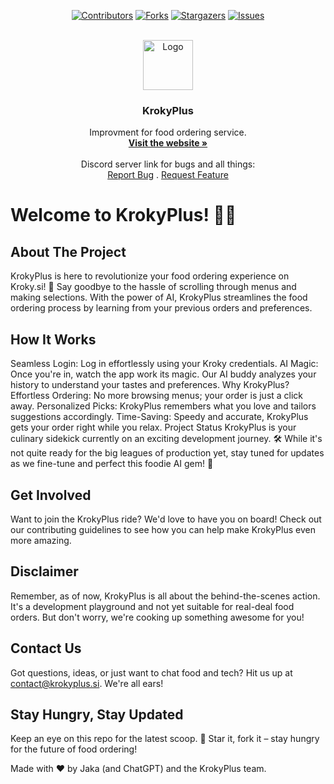 <a name="readme-top"></a>
<div align="center">
  
[![Contributors][contributors-shield]][contributors-url]
[![Forks][forks-shield]][forks-url]
[![Stargazers][stars-shield]][stars-url]
[![Issues][issues-shield]][issues-url]
  
</div>



<br/>
<div align="center">
  <a href="https://krokyplus.si">
    <img src="https://jakecernet.github.io/KrokyPlus/files/favicon.ico" alt="Logo" width="80" height="80">
  </a>

<h3 align="center">KrokyPlus</h3>
  <p align="center">
    Improvment for food ordering service.
    <br />
    <a href="https://jakecernet.github.io/KrokyPlus/" target="_blank"><strong>Visit the website »</strong></a>
    <br />
    <br />
    Discord server link for bugs and all things:
    <br />
    <a href="https://discord.gg/jGHReVrecJ">Report Bug</a>
     .
    <a href="https://discord.gg/jGHReVrecJ">Request Feature</a>
  </p>
</div>



<!-- ABOUT THE PROJECT -->
# Welcome to KrokyPlus! 🍔🤖
## About The Project

KrokyPlus is here to revolutionize your food ordering experience on Kroky.si! 🚀 Say goodbye to the hassle of scrolling through menus and making selections. With the power of AI, KrokyPlus streamlines the food ordering process by learning from your previous orders and preferences.

## How It Works
Seamless Login: Log in effortlessly using your Kroky credentials.
AI Magic: Once you're in, watch the app work its magic. Our AI buddy analyzes your history to understand your tastes and preferences.
Why KrokyPlus?
Effortless Ordering: No more browsing menus; your order is just a click away.
Personalized Picks: KrokyPlus remembers what you love and tailors suggestions accordingly.
Time-Saving: Speedy and accurate, KrokyPlus gets your order right while you relax.
Project Status
KrokyPlus is your culinary sidekick currently on an exciting development journey. 🛠️ While it's not quite ready for the big leagues of production yet, stay tuned for updates as we fine-tune and perfect this foodie AI gem! 💎

## Get Involved
Want to join the KrokyPlus ride? We'd love to have you on board! Check out our contributing guidelines to see how you can help make KrokyPlus even more amazing.

## Disclaimer
Remember, as of now, KrokyPlus is all about the behind-the-scenes action. It's a development playground and not yet suitable for real-deal food orders. But don't worry, we're cooking up something awesome for you!

## Contact Us
Got questions, ideas, or just want to chat food and tech? Hit us up at <contact@krokyplus.si>. We're all ears!

## Stay Hungry, Stay Updated
Keep an eye on this repo for the latest scoop. 🍦 Star it, fork it – stay hungry for the future of food ordering!

Made with ❤️ by Jaka (and ChatGPT) and the KrokyPlus team.

<!-- MARKDOWN LINKS & IMAGES -->
<!-- https://www.markdownguide.org/basic-syntax/#reference-style-links -->
[contributors-shield]: https://img.shields.io/github/contributors/jakecernet/KrokyPlus.svg?style=for-the-badge
[contributors-url]: https://github.com/jakecernet/KrokyPlus/graphs/contributors
[forks-shield]: https://img.shields.io/github/forks/jakecernet/KrokyPlus.svg?style=for-the-badge
[forks-url]: https://github.com/jakecernet/KrokyPlus/network/members
[stars-shield]: https://img.shields.io/github/stars/jakecernet/KrokyPlus.svg?style=for-the-badge
[stars-url]: https://github.com/jakecernet/KrokyPlus/stargazers
[issues-shield]: https://img.shields.io/github/issues/jakecernet/KrokyPlus.svg?style=for-the-badge
[issues-url]: https://github.com/jakecernet/KrokyPlus/issues
[HTML5]: 	https://img.shields.io/badge/HTML5-E34F26?style=for-the-badge&logo=html5&logoColor=white
[Next-url]: https://en.wikipedia.org/wiki/HTML5
[JavaScript]: https://img.shields.io/badge/JavaScript-F7DF1E?style=for-the-badge&logo=javascript&logoColor=black
[React-url]: https://en.wikipedia.org/wiki/JavaScript
[CSS3]: https://img.shields.io/badge/CSS3-1572B6?style=for-the-badge&logo=css3&logoColor=white
[Vue-url]: https://en.wikipedia.org/wiki/CSS
[Python]: 	https://img.shields.io/badge/Python-14354C?style=for-the-badge&logo=python&logoColor=white
[Python-url]: https://www.python.org
